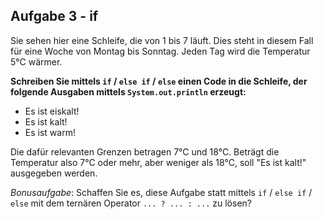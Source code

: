 Aufgabe 3 - if
--------------

Sie sehen hier eine Schleife, die von 1 bis 7 läuft. Dies steht in diesem Fall für eine Woche von Montag bis Sonntag. Jeden Tag wird die Temperatur 5°C wärmer.

**Schreiben Sie mittels `if` / `else if` / `else` einen Code in die Schleife, der folgende Ausgaben mittels `System.out.println` erzeugt:**

*   Es ist eiskalt!
*   Es ist kalt!
*   Es ist warm!

Die dafür relevanten Grenzen betragen 7°C und 18°C. Beträgt die Temperatur also 7°C oder mehr, aber weniger als 18°C, soll "Es ist kalt!" ausgegeben werden.

_Bonusaufgabe_: Schaffen Sie es, diese Aufgabe statt mittels `if` / `else if` / `else` mit dem ternären Operator `... ? ... : ...` zu lösen?